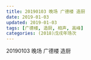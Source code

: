 ```yaml
---
title: 20190103 晚场 广德楼 造厨
date: 2019-01-03
updated: 2019-01-03
tags: [广德楼, 造厨, 相声, 高峰]
categories: (2018)戊戌年场次 
---
```

20190103 晚场 广德楼 造厨
